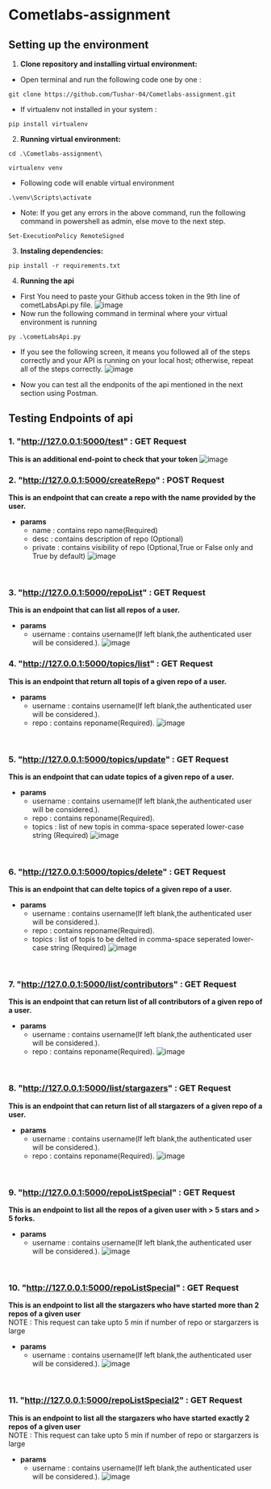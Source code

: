 # Cometlabs-assignment

## Setting up the environment
1. **Clone repository and installing virtual environment:** 
- Open terminal and run the following code one by one :
```
git clone https://github.com/Tushar-04/Cometlabs-assignment.git
```

- If virtualenv not installed in your system :

```
pip install virtualenv
```
2. **Running virtual environment:**

```
cd .\Cometlabs-assignment\
```

```
virtualenv venv
```
- Following code will enable virtual environment
```
.\venv\Scripts\activate
```
- Note: If you get any errors in the above command, run the following command in powershell as admin, else move to the next step.
```
Set-ExecutionPolicy RemoteSigned
```

3. **Instaling dependencies:**

```
pip install -r requirements.txt
```
4. **Running the api**
- First You need to paste your Github access token in the 9th line of cometLabsApi.py file.
![image](https://user-images.githubusercontent.com/75965694/175099416-cad7a723-45bf-457c-bd5d-080420e63d64.png)
- Now run the following command in terminal where your virtual environment is running
```
py .\cometLabsApi.py
```
- If you see the following screen, it means you followed all of the steps correctly and your API is running on your local host; otherwise, repeat all of the steps correctly.
![image](https://user-images.githubusercontent.com/75965694/175101671-a9fc95ba-e8d4-4ee7-a30b-424439b5c620.png)

- Now you can test all the endponits of the api mentioned in the next section using Postman.

## Testing Endpoints of api
### 1. "http://127.0.0.1:5000/test" : GET Request
**This is an additional end-point to check that your token**
![image](https://user-images.githubusercontent.com/75965694/175105041-2ae3fe92-3a5a-4301-b1c7-56f85e31a5a4.png)
<br>
### 2. "http://127.0.0.1:5000/createRepo" : POST Request
**This is an endpoint that can create a repo with the name provided by the user.**
- **params**
    - name : contains repo name(Required)
    - desc : contains description of repo (Optional)
    - private : contains visibility of repo (Optional,True or False only and True by default)
![image](https://user-images.githubusercontent.com/75965694/175106662-407de4dd-6157-424a-b6f5-8fd885eb2679.png)
<br>

### 3. "http://127.0.0.1:5000/repoList" : GET Request
**This is an endpoint that can list all repos of a user.**
- **params**
    - username : contains  username(If left blank,the authenticated user will be considered.).
    ![image](https://user-images.githubusercontent.com/75965694/175107739-596a29e3-1b26-447b-9947-77078e683699.png)

### 4. "http://127.0.0.1:5000/topics/list" : GET Request
**This is an endpoint that return all topis of a given repo of a user.**
- **params**
    - username : contains  username(If left blank,the authenticated user will be considered.).
    - repo : contains reponame(Required).
    ![image](https://user-images.githubusercontent.com/75965694/175108601-f7255c99-5b15-409c-a0d7-1faae177efa2.png)
<br>

### 5. "http://127.0.0.1:5000/topics/update" : GET Request
**This is an endpoint that can udate topics of a given repo of a user.**
- **params**
    - username : contains  username(If left blank,the  authenticated user will be considered.).
    - repo : contains reponame(Required).
    - topics : list of new topis in comma-space seperated lower-case string (Required)
    ![image](https://user-images.githubusercontent.com/75965694/175109519-e4189c45-649d-4fd9-87b3-dc160504bb12.png)
  
<br>

### 6. "http://127.0.0.1:5000/topics/delete" : GET Request
**This is an endpoint that can delte topics of a given repo of a user.**
- **params**
    - username : contains  username(If left blank,the authenticated user will be considered.).
    - repo : contains reponame(Required).
    - topics : list of topis to be delted in comma-space seperated lower-case string (Required)
    ![image](https://user-images.githubusercontent.com/75965694/175109896-8a8d4e01-ef61-405f-8b73-80e8cc830ad0.png)

<br>

### 7. "http://127.0.0.1:5000/list/contributors" : GET Request
**This is an endpoint that can return list of all contributors of a given repo of a user.**
- **params**
    - username : contains  username(If left blank,the authenticated user will be considered.).
    - repo : contains reponame(Required).
    ![image](https://user-images.githubusercontent.com/75965694/175110778-fff2b7af-3138-4e50-872b-461bccc9b67d.png)
<br>


### 8. "http://127.0.0.1:5000/list/stargazers" : GET Request
**This is an endpoint that can return list of all stargazers of a given repo of a user.**
- **params**
    - username : contains  username(If left blank,the authenticated user will be considered.).
    - repo : contains reponame(Required).
    ![image](https://user-images.githubusercontent.com/75965694/175111083-3b8ba960-dc5f-48e4-8246-7ccf7eefd1a4.png)

<br>

### 9. "http://127.0.0.1:5000/repoListSpecial" : GET Request
**This is an endpoint to list all the repos of a given user with > 5 stars and > 5 forks.**
- **params**
    - username : contains  username(If left blank,the authenticated user will be considered.).
    ![image](https://user-images.githubusercontent.com/75965694/175112243-93ae4b8b-211d-4aab-8ef4-5946f69adff6.png)
<br>

### 10. "http://127.0.0.1:5000/repoListSpecial" : GET Request
**This is an endpoint to list all the stargazers who have started more than 2 repos of a given user**<br>
NOTE : This request can take upto 5 min if number of repo or stargarzers is large
- **params**
    - username : contains  username(If left blank,the authenticated user will be considered.).
    ![image](https://user-images.githubusercontent.com/75965694/175113697-ed4e71eb-dc57-44f0-b652-8758715075c1.png)

<br>

### 11. "http://127.0.0.1:5000/repoListSpecial2" : GET Request
**This is an endpoint to list all the stargazers who have started exactly 2 repos of a given user**<br>
NOTE : This request can take upto 5 min if number of repo or stargarzers is large
- **params**
    - username : contains  username(If left blank,the authenticated user will be considered.).
    ![image](https://user-images.githubusercontent.com/75965694/175113905-531fba8e-d3e4-4115-bb8a-c7c25efeaa0a.png)

